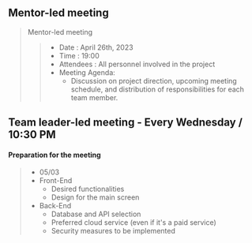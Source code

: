 ## Mentor-led meeting

> Mentor-led meeting
>> - Date : April 26th, 2023
>> - Time : 19:00
>> - Attendees : All personnel involved in the project
>> - Meeting Agenda:
>>    - Discussion on project direction, upcoming meeting schedule, and distribution of responsibilities for each team member.

## Team leader-led meeting - Every Wednesday / 10:30 PM
#### Preparation for the meeting
> - 05/03
>  - Front-End
>    - Desired functionalities
>    - Design for the main screen
>  - Back-End
>    - Database and API selection
>    - Preferred cloud service (even if it's a paid service)
>    - Security measures to be implemented
